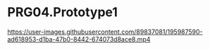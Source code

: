 # PRG04.Prototype1

https://user-images.githubusercontent.com/89837081/195987590-ad618953-d1ba-47b0-8442-674073d8ace8.mp4

